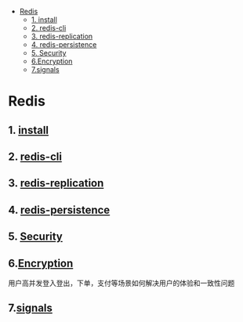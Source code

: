 <!-- TOC -->

- [Redis](#redis)
  - [1. <a href="document/install.md">install</a>](#1-a-href%22documentinstallmd%22installa)
  - [2. <a href="document/sbs_admin_redis-cli.md">redis-cli</a>](#2-a-href%22documentsbsadminredis-climd%22redis-clia)
  - [3. <a href="document/sbs_admin_replication.md">redis-replication</a>](#3-a-href%22documentsbsadminreplicationmd%22redis-replicationa)
  - [4. <a href="document/sbs_admin_persistence.md">redis-persistence</a>](#4-a-href%22documentsbsadminpersistencemd%22redis-persistencea)
  - [5. <a href="document/sbs_admin_security.md">Security</a>](#5-a-href%22documentsbsadminsecuritymd%22securitya)
  - [6.<a href="document/sbs_admin_encryption.md">Encryption</a>](#6a-href%22documentsbsadminencryptionmd%22encryptiona)
  - [7.<a href="document/sbs_admin_signals.md">signals</a>](#7a-href%22documentsbsadminsignalsmd%22signalsa)

<!-- /TOC -->

# Redis

## 1. <a href="document/install.md">install</a>

## 2. <a href="document/sbs_admin_redis-cli.md">redis-cli</a>

## 3. <a href="document/sbs_admin_replication.md">redis-replication</a>

## 4. <a href="document/sbs_admin_persistence.md">redis-persistence</a>

## 5. <a href="document/sbs_admin_security.md">Security</a>

## 6.<a href="document/sbs_admin_encryption.md">Encryption</a>

用户高并发登入登出，下单，支付等场景如何解决用户的体验和一致性问题

## 7.<a href="document/sbs_admin_signals.md">signals</a>